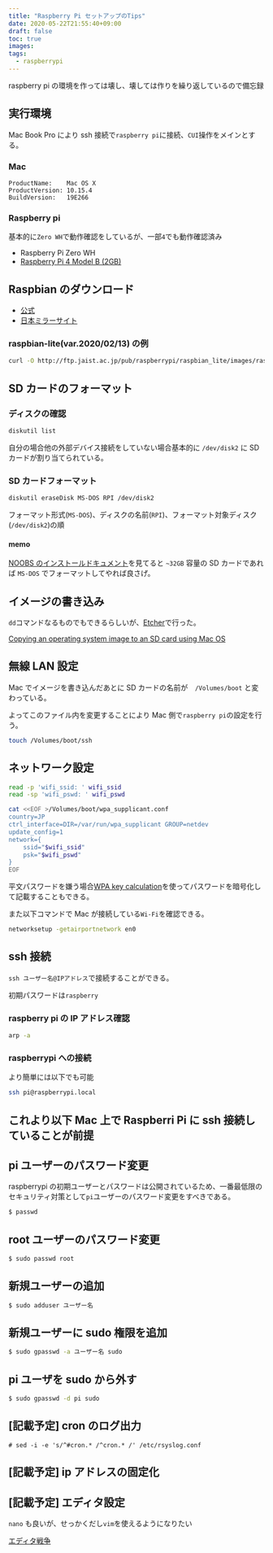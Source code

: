 ```yaml
---
title: "Raspberry Pi セットアップのTips"
date: 2020-05-22T21:55:40+09:00
draft: false
toc: true
images:
tags:
  - raspberrypi
---
```


raspberry pi の環境を作っては壊し、壊しては作りを繰り返しているので備忘録

## 実行環境

Mac Book Pro により ssh 接続で`raspberry pi`に接続、`CUI`操作をメインとする。

### Mac

```
ProductName:    Mac OS X
ProductVersion: 10.15.4
BuildVersion:   19E266
```

### Raspberry pi

基本的に`Zero WH`で動作確認をしているが、一部`4`でも動作確認済み

- Raspberry Pi Zero WH
- [Raspberry Pi 4 Model B (2GB)](https://amzn.to/2LQ2y1Z)

## Raspbian のダウンロード

- [公式](https://www.raspberrypi.org/downloads/raspbian/)
- [日本ミラーサイト](http://ftp.jaist.ac.jp/pub/raspberrypi/)

### raspbian-lite(var.2020/02/13) の例

```bash
curl -O http://ftp.jaist.ac.jp/pub/raspberrypi/raspbian_lite/images/raspbian_lite-2020-02-14/2020-02-13-raspbian-buster-lite.zip
```

## SD カードのフォーマット

### ディスクの確認

```bash
diskutil list
```

自分の場合他の外部デバイス接続をしていない場合基本的に `/dev/disk2` に SD カードが割り当てられている。

### SD カードフォーマット

```bash
diskutil eraseDisk MS-DOS RPI /dev/disk2
```

フォーマット形式(`MS-DOS`)、ディスクの名前(`RPI`)、フォーマット対象ディスク(`/dev/disk2`)の順

#### memo

[NOOBS のインストールドキュメント](https://www.raspberrypi.org/documentation/installation/noobs.md)を見てると `~32GB` 容量の SD カードであれば `MS-DOS` でフォーマットしてやれば良さげ。

## イメージの書き込み

`dd`コマンドなるものでもできるらしいが、[Etcher](https://www.balena.io/etcher/)で行った。

[Copying an operating system image to an SD card using Mac OS](https://www.raspberrypi.org/documentation/installation/installing-images/mac.md)

## 無線 LAN 設定

Mac でイメージを書き込んだあとに SD カードの名前が　`/Volumes/boot` と変わっている。

よってこのファイル内を変更することにより Mac 側で`raspberry pi`の設定を行う。

```bash
touch /Volumes/boot/ssh
```

## ネットワーク設定

```bash
read -p 'wifi_ssid: ' wifi_ssid
read -sp 'wifi_pswd: ' wifi_pswd

cat <<EOF >/Volumes/boot/wpa_supplicant.conf
country=JP
ctrl_interface=DIR=/var/run/wpa_supplicant GROUP=netdev
update_config=1
network={
    ssid="$wifi_ssid"
    psk="$wifi_pswd"
}
EOF
```

平文パスワードを嫌う場合[WPA key calculation](http://jorisvr.nl/wpapsk.html)を使ってパスワードを暗号化して記載することもできる。

また以下コマンドで Mac が接続している`Wi-Fi`を確認できる。

```bash
networksetup -getairportnetwork en0
```

## ssh 接続

`ssh ユーザー名@IPアドレス`で接続することができる。

初期パスワードは`raspberry`

### raspberry pi の IP アドレス確認

```bash
arp -a
```

### raspberrypi への接続

より簡単には以下でも可能

```bash
ssh pi@raspberrypi.local
```

## これより以下 Mac 上で Raspberri Pi に ssh 接続していることが前提

## pi ユーザーのパスワード変更

raspberrypi の初期ユーザーとパスワードは公開されているため、一番最低限のセキュリティ対策として`pi`ユーザーのパスワード変更をすべきである。

```bash
$ passwd
```

## root ユーザーのパスワード変更

```bash
$ sudo passwd root
```

## 新規ユーザーの追加

```bash
$ sudo adduser ユーザー名
```

## 新規ユーザーに sudo 権限を追加

```bash
$ sudo gpasswd -a ユーザー名 sudo
```

## pi ユーザを sudo から外す

```bash
$ sudo gpasswd -d pi sudo
```

## [記載予定] cron のログ出力

```
# sed -i -e 's/^#cron.* /^cron.* /' /etc/rsyslog.conf
```

## [記載予定] ip アドレスの固定化

## [記載予定] エディタ設定

`nano` も良いが、せっかくだし`vim`を使えるようになりたい

[エディタ戦争](https://ja.wikipedia.org/wiki/%E3%82%A8%E3%83%87%E3%82%A3%E3%82%BF%E6%88%A6%E4%BA%89)
